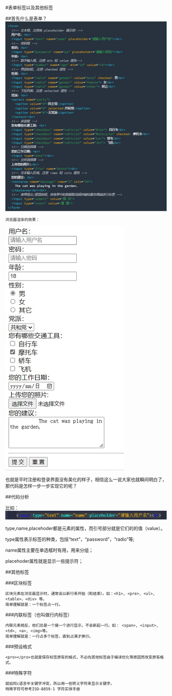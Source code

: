 #表单标签以及其他标签

##首先什么是表单？
![avater](../images/snipaste20220510_214716.jpg)

    浏览器渲染的效果：

![avater](../images/snipaste20220510_214733.jpg)

也就是平时注册和登录界面没有美化的样子，相信这么一说大家也就瞬间明白了，那代码是怎样一步一步实现它的呢？

##代码分析

比如：
![avater](../images/snipaste20220510_215421.jpg)

type,name,placehoder都是元素的属性，而引号部分就是它们的的值（value）。

type属性表示标签的种类，包括“text”，“password”，“radio”等;

name属性主要在单选框时有用，用来分组；

placehoder属性就是显示一些提示符；


##其他标签

###区块标签

    区块元素在浏览器显示时，通常会以新行来开始（和结束）。如：<h1>, <pre>, <ul>, <table>，<div> 等。
    简单理解就是：一个标签占一行。


###内联标签（也叫做行内标签）

    内联元素相反，他们总是一个接一个进行显示，不会新起一行。如： <span>, <input>, <td>, <a>, <img>等。
    简单理解就是：一行占多个标签，直到占满才换行。

###预设格式

    <pro></pro>也就是保存标签原有的格式，不必向其他标签由于编译优化等原因而改变原有格式。

###特殊字符

    就如同c语言中关键字冲突，所以用一些转义字符来显示关键字。
    特殊字符可参考ISO-8859-1 字符实体手册

    